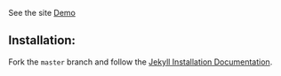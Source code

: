 See the site [Demo](https://dromerdenker.github.io/)

## Installation:

Fork the ``master`` branch and follow the [Jekyll Installation Documentation](https://jekyllrb.com/docs/installation/).


